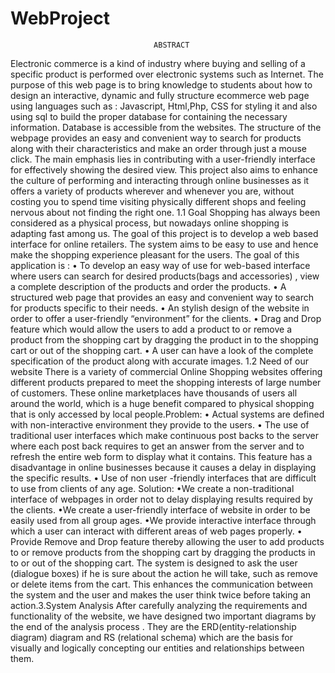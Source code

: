 # WebProject
                                    ABSTRACT
 Electronic commerce is a kind of industry where buying and selling of a specific product is 
performed over electronic systems such as Internet. The purpose of this web page is to bring 
knowledge to students about how to design an interactive, dynamic and fully structure ecommerce 
web page using languages such as : Javascript, Html,Php, CSS for styling it and also using sql to 
build the proper database for containing the necessary information. Database is accessible from 
the websites. The structure of the webpage provides an easy and convenient way to search for 
products along with their characteristics and make an order through just a mouse click. The main 
emphasis lies in contributing with a user-friendly interface for effectively showing the desired 
view. This project also aims to enhance the culture of performing and interacting through online 
businesses as it offers a variety of products wherever and whenever you are, without costing you 
to spend time visiting physically different shops and feeling nervous about not finding the right 
one. 
1.1 Goal
Shopping has always been considered as a physical process, but nowadays online shopping is 
adapting fast among us. The goal of this project is to develop a web based interface for online 
retailers. The system aims to be easy to use and hence make the shopping experience pleasant for 
the users. The goal of this application is :
• To develop an easy way of use for web-based interface where users can search for desired 
products(bags and accessories) , view a complete description of the products and order the 
products. 
• A structured web page that provides an easy and convenient way to search for products specific 
to their needs. 
• An stylish design of the website in order to offer a user-friendly “environment” for the clients.
• Drag and Drop feature which would allow the users to add a product to or remove a product from 
the shopping cart by dragging the product in to the shopping cart or out of the shopping cart. 
• A user can have a look of the complete specification of the product along with accurate images. 1.2 Need of our website
There is a variety of commercial Online Shopping websites offering different products prepared 
to meet the shopping interests of large number of customers. These online marketplaces have 
thousands of users all around the world, which is a huge benefit compared to physical shopping 
that is only accessed by local people.Problem:
• Actual systems are defined with non-interactive environment they provide to the users. 
• The use of traditional user interfaces which make continuous post backs to the server where each 
post back requires to get an answer from the server and to refresh the entire web form to display
what it contains. This feature has a disadvantage in online businesses because it causes a delay in 
displaying the specific results.
• Use of non user -friendly interfaces that are difficult to use from clients of any age.
Solution:
•We create a non-traditional interface of webpages in order not to delay displaying results required 
by the clients. 
•We create a user-friendly interface of website in order to be easily used from all group ages. 
•We provide interactive interface through which a user can interact with different areas of web 
pages properly. 
• Provide Remove and Drop feature thereby allowing the user to add products to or remove 
products from the shopping cart by dragging the products in to or out of the shopping cart.
 The system is designed to ask the user (dialogue boxes) if he is sure about the action he will take, 
such as remove or delete items from the cart. This enhances the communication between the system 
and the user and makes the user think twice before taking an action.3.System Analysis
After carefully analyzing the requirements and functionality of the website, we have designed two 
important diagrams by the end of the analysis process . They are the ERD(entity-relationship diagram)
diagram and RS (relational schema) which are the basis for visually and logically concepting our entities 
and relationships between them.